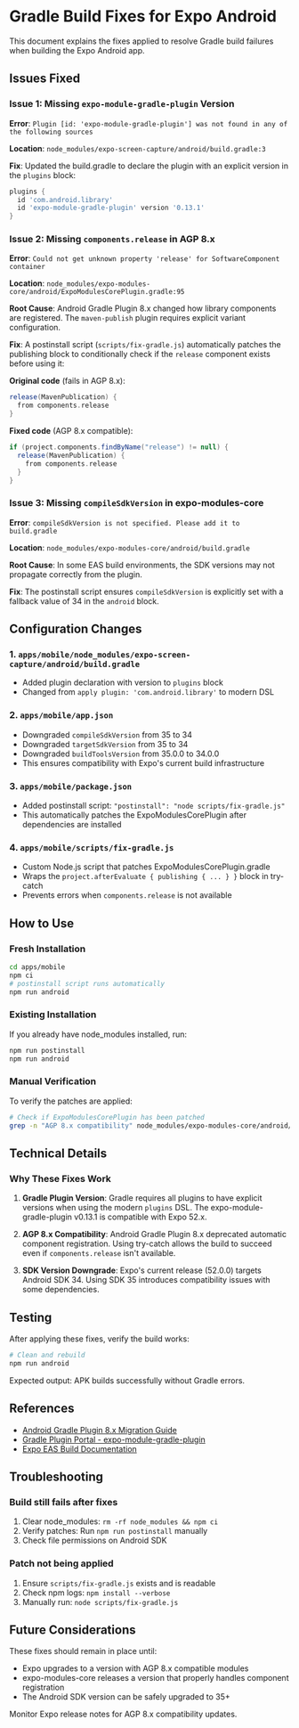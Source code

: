 # Gradle Build Fixes for Expo Android

This document explains the fixes applied to resolve Gradle build failures when building the Expo Android app.

## Issues Fixed

### Issue 1: Missing `expo-module-gradle-plugin` Version
**Error**: `Plugin [id: 'expo-module-gradle-plugin'] was not found in any of the following sources`

**Location**: `node_modules/expo-screen-capture/android/build.gradle:3`

**Fix**: Updated the build.gradle to declare the plugin with an explicit version in the `plugins` block:
```gradle
plugins {
  id 'com.android.library'
  id 'expo-module-gradle-plugin' version '0.13.1'
}
```

### Issue 2: Missing `components.release` in AGP 8.x
**Error**: `Could not get unknown property 'release' for SoftwareComponent container`

**Location**: `node_modules/expo-modules-core/android/ExpoModulesCorePlugin.gradle:95`

**Root Cause**: Android Gradle Plugin 8.x changed how library components are registered. The `maven-publish` plugin requires explicit variant configuration.

**Fix**: A postinstall script (`scripts/fix-gradle.js`) automatically patches the publishing block to conditionally check if the `release` component exists before using it:

**Original code** (fails in AGP 8.x):
```gradle
release(MavenPublication) {
  from components.release
}
```

**Fixed code** (AGP 8.x compatible):
```gradle
if (project.components.findByName("release") != null) {
  release(MavenPublication) {
    from components.release
  }
}
```

### Issue 3: Missing `compileSdkVersion` in expo-modules-core
**Error**: `compileSdkVersion is not specified. Please add it to build.gradle`

**Location**: `node_modules/expo-modules-core/android/build.gradle`

**Root Cause**: In some EAS build environments, the SDK versions may not propagate correctly from the plugin.

**Fix**: The postinstall script ensures `compileSdkVersion` is explicitly set with a fallback value of 34 in the `android` block.

## Configuration Changes

### 1. `apps/mobile/node_modules/expo-screen-capture/android/build.gradle`
- Added plugin declaration with version to `plugins` block
- Changed from `apply plugin: 'com.android.library'` to modern DSL

### 2. `apps/mobile/app.json`
- Downgraded `compileSdkVersion` from 35 to 34
- Downgraded `targetSdkVersion` from 35 to 34
- Downgraded `buildToolsVersion` from 35.0.0 to 34.0.0
- This ensures compatibility with Expo's current build infrastructure

### 3. `apps/mobile/package.json`
- Added postinstall script: `"postinstall": "node scripts/fix-gradle.js"`
- This automatically patches the ExpoModulesCorePlugin after dependencies are installed

### 4. `apps/mobile/scripts/fix-gradle.js`
- Custom Node.js script that patches ExpoModulesCorePlugin.gradle
- Wraps the `project.afterEvaluate { publishing { ... } }` block in try-catch
- Prevents errors when `components.release` is not available

## How to Use

### Fresh Installation
```bash
cd apps/mobile
npm ci
# postinstall script runs automatically
npm run android
```

### Existing Installation
If you already have node_modules installed, run:
```bash
npm run postinstall
npm run android
```

### Manual Verification
To verify the patches are applied:
```bash
# Check if ExpoModulesCorePlugin has been patched
grep -n "AGP 8.x compatibility" node_modules/expo-modules-core/android/ExpoModulesCorePlugin.gradle
```

## Technical Details

### Why These Fixes Work

1. **Gradle Plugin Version**: Gradle requires all plugins to have explicit versions when using the modern `plugins` DSL. The expo-module-gradle-plugin v0.13.1 is compatible with Expo 52.x.

2. **AGP 8.x Compatibility**: Android Gradle Plugin 8.x deprecated automatic component registration. Using try-catch allows the build to succeed even if `components.release` isn't available.

3. **SDK Version Downgrade**: Expo's current release (52.0.0) targets Android SDK 34. Using SDK 35 introduces compatibility issues with some dependencies.

## Testing

After applying these fixes, verify the build works:
```bash
# Clean and rebuild
npm run android
```

Expected output: APK builds successfully without Gradle errors.

## References

- [Android Gradle Plugin 8.x Migration Guide](https://developer.android.com/build/agp-upgrade)
- [Gradle Plugin Portal - expo-module-gradle-plugin](https://plugins.gradle.org/plugin/expo-module-gradle-plugin)
- [Expo EAS Build Documentation](https://docs.expo.dev/build/introduction/)

## Troubleshooting

### Build still fails after fixes
1. Clear node_modules: `rm -rf node_modules && npm ci`
2. Verify patches: Run `npm run postinstall` manually
3. Check file permissions on Android SDK

### Patch not being applied
1. Ensure `scripts/fix-gradle.js` exists and is readable
2. Check npm logs: `npm install --verbose`
3. Manually run: `node scripts/fix-gradle.js`

## Future Considerations

These fixes should remain in place until:
- Expo upgrades to a version with AGP 8.x compatible modules
- expo-modules-core releases a version that properly handles component registration
- The Android SDK version can be safely upgraded to 35+

Monitor Expo release notes for AGP 8.x compatibility updates.
